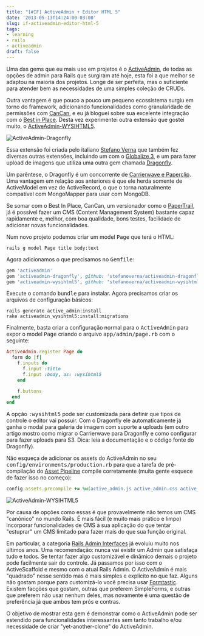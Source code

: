 ```yaml
---
title: "[#IF] ActiveAdmin + Editor HTML 5"
date: '2013-05-13T14:24:00-03:00'
slug: if-activeadmin-editor-html-5
tags:
- learning
- rails
- activeadmin
draft: false
---
```


Uma das gems que eu mais uso em projetos é o [ActiveAdmin](http://activeadmin.info/documentation.html), de todas as opções de admin para Rails que surgiram até hoje, esta foi a que melhor se adaptou na maioria dos projetos. Longe de ser perfeita, mas o suficiente para atender bem as necessidades de uma simples coleção de CRUDs.

Outra vantagem é que pouco a pouco um pequeno ecossistema surgiu em torno do framework, adicionando funcionalidades como granularidade de permissões com [CanCan](https://github.com/11factory/activeadmin-cancan), e eu já bloguei sobre sua excelente integração com o [Best in Place](http://www.akitaonrails.com/2012/07/23/activeadmin-best-in-place). Desta vez experimentei outra extensão que gostei muito, o [ActiveAdmin-WYSIHTML5](https://github.com/stefanoverna/activeadmin-wysihtml5).

![ActiveAdmin-Dragonfly](https://akitaonrails.s3.amazonaws.com/assets/image_asset/image/362/image_screenshot.png)

Essa extensão foi criada pelo italiano [Stefano Verna](https://github.com/stefanoverna) que também fez diversas outras extensões, incluindo um com o [Globalize 3](https://github.com/stefanoverna/activeadmin-globalize3), e um para fazer upload de imagens que utiliza uma outra gem chamada [Dragonfly](https://github.com/markevans/dragonfly). 

Um parêntese, o Dragonfly é um concorrente de [Carrierwave e Paperclip](http://www.akitaonrails.com/2010/06/23/akita-responde-upload-de-arquivos#.UZEeJys6WDQ). Uma vantagem em relação aos anteriores é que ele herda somente de ActiveModel em vez de ActiveRecord, o que o torna naturalmente compatível com MongoMapper para usar com MongoDB.

Se somar com o Best In Place, CanCan, um versionador como o [PaperTrail](https://github.com/airblade/paper_trail), já é possível fazer um CMS (Content Management System) bastante capaz rapidamente e, melhor, com boa qualidade, bons testes, facilidade de adicionar novas funcionalidades.

Num novo projeto podemos criar um model <tt>Page</tt> que terá o HTML:

```
rails g model Page title body:text
```

Agora adicionamos o que precisamos no <tt>Gemfile</tt>:

```ruby
gem 'activeadmin'
gem 'activeadmin-dragonfly', github: 'stefanoverna/activeadmin-dragonfly'
gem 'activeadmin-wysihtml5', github: 'stefanoverna/activeadmin-wysihtml5'
```

Execute o comando <tt>bundle</tt> para instalar. Agora precisamos criar os arquivos de configuração básicos:

```
rails generate active_admin:install
rake activeadmin_wysihtml5:install:migrations 
```

Finalmente, basta criar a configuração normal para o <tt>ActiveAdmin</tt> para expor o model <tt>Page</tt> criando o arquivo <tt>app/admin/page.rb</tt> com o seguinte:

```ruby
ActiveAdmin.register Page do
  form do |f|
    f.inputs do
      f.input :title
      f.input :body, as: :wysihtml5
    end

    f.buttons
  end
end
```

A opção <tt>:wysihtml5</tt> pode ser customizada para definir que tipos de controle o editor vai possuir. Com o Dragonfly ele automaticamente já ganha o modal para galeria de imagem com suporte a uploads (em outro artigo mostro como migrar o Carrierwave para Dragonfly e como configurar para fazer uploads para S3. Dica: leia a documentação e o código fonte do Dragonfly).

Não esqueça de adicionar os assets do ActiveAdmin no seu <tt>config/environments/production.rb</tt> para que a tarefa de pré-compilação do [Asset Pipeline](http://www.akitaonrails.com/2012/07/01/asset-pipeline-para-iniciantes) compile corretamente (muita gente esquece de fazer isso no começo):

```ruby
config.assets.precompile += %w(active_admin.js active_admin.css active_admin/print.css)
```

![ActiveAdmin-WYSIHTML5](https://akitaonrails.s3.amazonaws.com/assets/image_asset/image/361/screenshot.png)

Por causa de opções como essas é que provavelmente não temos um CMS "canônico" no mundo Rails. É mais fácil (e muito mais prático e limpo) incorporar funcionalidades de CMS à sua aplicação do que tentar "estuprar" um CMS limitado para fazer mais do que sua função original.

Em particular, a categoria [Rails Admin Interfaces](https://www.ruby-toolbox.com/categories/rails_admin_interfaces) já evoluiu muito nos últimos anos. Uma recomendação: nunca vai existir um Admin que satisfaça tudo e todos. Se tentar fazer algo customizável e dinâmico demais o projeto pode facilmente sair do controle. Já passamos por isso com o ActiveScaffold e mesmo com o atual Rails Admin. O ActiveAdmin é mais "quadrado" nesse sentido mas é mais simples e explícito no que faz. Alguns não gostam porque para customizá-lo você precisa usar [Formtastic](https://github.com/justinfrench/formtastic). Existem facções que gostam, outras que preferem SimpleForms, e outras que preferem não usar nenhum deles, mas novamente é uma questão de preferência já que ambos tem prós e contras.

O objetivo de mostrar esta gem é demonstrar como o ActiveAdmin pode ser estendido para funcionalidades interessantes sem tanto trabalho e/ou necessidade de criar "yet-another-clone" do ActiveAdmin.
